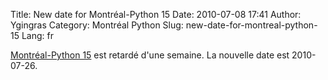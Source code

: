 Title: New date for Montréal-Python 15
Date: 2010-07-08 17:41
Author: Ygingras
Category: Montréal Python
Slug: new-date-for-montreal-python-15
Lang: fr

[Montréal-Python 15][] est retardé d'une semaine. La nouvelle date est
2010-07-26.<!--:-->

  [Montréal-Python 15]: http://montrealpython.org/2010/06/mp-15/
